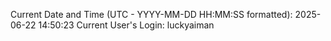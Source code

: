 Current Date and Time (UTC - YYYY-MM-DD HH:MM:SS formatted): 2025-06-22 14:50:23
Current User's Login: luckyaiman
